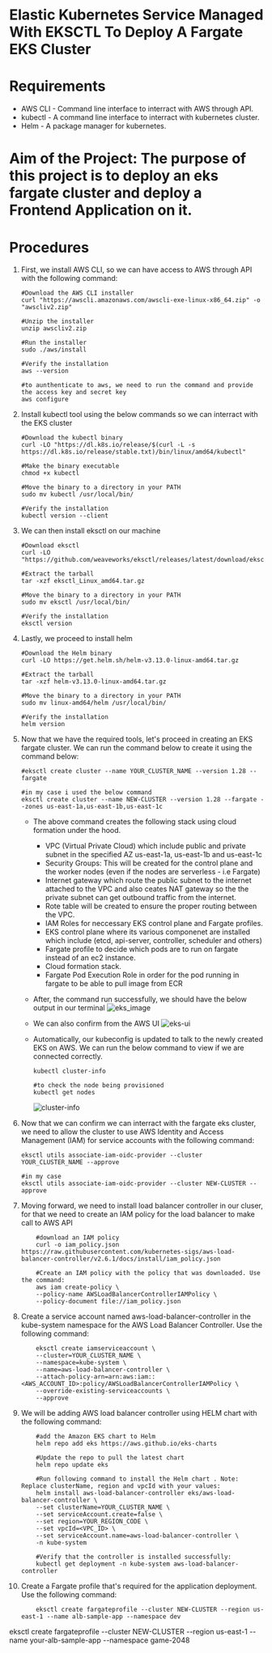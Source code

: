 #  Elastic Kubernetes Service Managed With EKSCTL To Deploy A Fargate EKS Cluster

#   Requirements
+   AWS CLI - Command line interface to interract with AWS through API.
+   kubectl - A command line interface to interract with kubernetes cluster.
+   Helm - A package manager for kubernetes.

#   Aim of the Project: The purpose of this project is to deploy an eks fargate cluster and deploy a Frontend Application on it.

#   Procedures
1.  First, we install AWS CLI, so we can have access to AWS through API with the following command:

        #Download the AWS CLI installer
        curl "https://awscli.amazonaws.com/awscli-exe-linux-x86_64.zip" -o "awscliv2.zip"

        #Unzip the installer
        unzip awscliv2.zip

        #Run the installer
        sudo ./aws/install

        #Verify the installation
        aws --version

        #to aunthenticate to aws, we need to run the command and provide the access key and secret key
        aws configure 


2.  Install kubectl tool using the below commands so we can interract with the EKS cluster

        #Download the kubectl binary
        curl -LO "https://dl.k8s.io/release/$(curl -L -s https://dl.k8s.io/release/stable.txt)/bin/linux/amd64/kubectl"

        #Make the binary executable
        chmod +x kubectl

        #Move the binary to a directory in your PATH
        sudo mv kubectl /usr/local/bin/

        #Verify the installation
        kubectl version --client

3.  We can then install eksctl on our machine

        #Download eksctl
        curl -LO "https://github.com/weaveworks/eksctl/releases/latest/download/eksctl_Linux_amd64.tar.gz"

        #Extract the tarball
        tar -xzf eksctl_Linux_amd64.tar.gz

        #Move the binary to a directory in your PATH
        sudo mv eksctl /usr/local/bin/

        #Verify the installation
        eksctl version

4.  Lastly, we proceed to install helm 
        
        #Download the Helm binary
        curl -LO https://get.helm.sh/helm-v3.13.0-linux-amd64.tar.gz

        #Extract the tarball
        tar -xzf helm-v3.13.0-linux-amd64.tar.gz

        #Move the binary to a directory in your PATH
        sudo mv linux-amd64/helm /usr/local/bin/

        #Verify the installation
        helm version

5.  Now that we have the required tools, let's proceed in creating an EKS fargate cluster. We can run the command below to create it using the command below:

        #eksctl create cluster --name YOUR_CLUSTER_NAME --version 1.28 --fargate

        #in my case i used the below command
        eksctl create cluster --name NEW-CLUSTER --version 1.28 --fargate --zones us-east-1a,us-east-1b,us-east-1c

    +   The above command creates the following stack using cloud formation under the hood.
        +   VPC (Virtual Private Cloud) which include public and private subnet in the specified AZ us-east-1a, us-east-1b and us-east-1c
        +   Security Groups: This will be created for the control plane and the worker nodes (even if the nodes are serverless - i.e Fargate)
        +   Internet gateway which route the public subnet to the internet attached to the VPC and also ceates NAT gateway so the the private subnet can get outbound traffic from the internet.
        +   Rote table will be created to ensure the proper routing between the VPC.
        +   IAM Roles for neccessary EKS control plane and Fargate profiles.
        +   EKS control plane where its various componenet are installed which include (etcd, api-server, controller, scheduler and others)
        +   Fargate profile to decide which pods are to run on fargate instead of an ec2 instance.
        +   Cloud formation stack.
        +   Fargate Pod Execution Role in order for the pod running in fargate to be able to pull image from ECR


    +   After, the command run successfully, we should have the below output in our terminal
    ![eks_image](./images/eks_up.png)
    +   We can also confirm from the AWS UI 
    ![eks-ui](./images/eks_ui.png)

    +   Automatically, our kubeconfig is updated to talk to the newly created EKS on AWS. We can run the below command to view if we are connected correctly.

            kubectl cluster-info

            #to check the node being provisioned
            kubectl get nodes
        ![cluster-info](./images/cluster-info.png)
    
6.  Now that we can confirm we can interract with the fargate eks cluster, we need to allow the cluster to use AWS Identity and Access Management (IAM) for service accounts with the following command:

        eksctl utils associate-iam-oidc-provider --cluster YOUR_CLUSTER_NAME --approve

        #in my case
        eksctl utils associate-iam-oidc-provider --cluster NEW-CLUSTER --approve

7.  Moving forward, we need to install load balancer controller in our cluser, for that we need to create an IAM policy for the load balancer to make call to AWS API

            #download an IAM policy
            curl -o iam_policy.json https://raw.githubusercontent.com/kubernetes-sigs/aws-load-balancer-controller/v2.6.1/docs/install/iam_policy.json

            #Create an IAM policy with the policy that was downloaded. Use the command:
            aws iam create-policy \
            --policy-name AWSLoadBalancerControllerIAMPolicy \
            --policy-document file://iam_policy.json

8.  Create a service account named aws-load-balancer-controller in the kube-system namespace for the AWS Load Balancer Controller. Use the following command:

            eksctl create iamserviceaccount \    
            --cluster=YOUR_CLUSTER_NAME \  
            --namespace=kube-system \  
            --name=aws-load-balancer-controller \  
            --attach-policy-arn=arn:aws:iam::<AWS_ACCOUNT_ID>:policy/AWSLoadBalancerControllerIAMPolicy \  
            --override-existing-serviceaccounts \  
            --approve

9.  We will be adding AWS load balancer controller using HELM chart with the following command:

            #add the Amazon EKS chart to Helm
            helm repo add eks https://aws.github.io/eks-charts

            #Update the repo to pull the latest chart
            helm repo update eks 

            #Run following command to install the Helm chart . Note: Replace clusterName, region and vpcId with your values:
            helm install aws-load-balancer-controller eks/aws-load-balancer-controller \      
            --set clusterName=YOUR_CLUSTER_NAME \  
            --set serviceAccount.create=false \  
            --set region=YOUR_REGION_CODE \  
            --set vpcId=<VPC_ID> \  
            --set serviceAccount.name=aws-load-balancer-controller \  
            -n kube-system

            #Verify that the controller is installed successfully:
            kubectl get deployment -n kube-system aws-load-balancer-controller 

10. Create a Fargate profile that's required for the application deployment. Use the following command:

            eksctl create fargateprofile --cluster NEW-CLUSTER --region us-east-1 --name alb-sample-app --namespace dev


eksctl create fargateprofile --cluster NEW-CLUSTER --region us-east-1 --name your-alb-sample-app --namespace game-2048